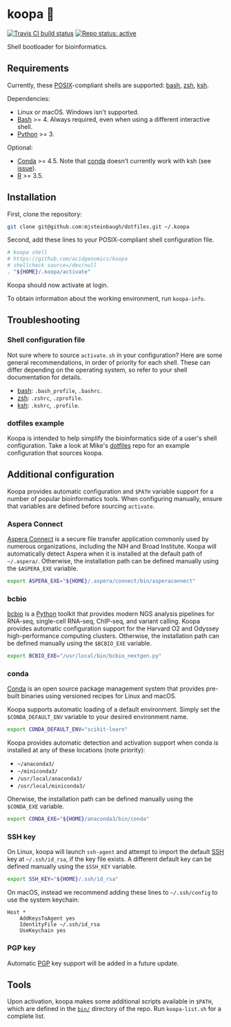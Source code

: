 # koopa 🐢

[![Travis CI build status](https://travis-ci.com/acidgenomics/koopa.svg?branch=master)](https://travis-ci.com/acidgenomics/koopa)
[![Repo status: active](http://www.repostatus.org/badges/latest/active.svg)](http://www.repostatus.org/#active)

Shell bootloader for bioinformatics.

## Requirements

Currently, these [POSIX][]-compliant shells are supported: [bash][], [zsh][], [ksh][].

Dependencies:

- Linux or macOS. Windows isn't supported.
- [Bash][] >= 4. Always required, even when using a different interactive shell.
- [Python][] >= 3.

Optional:

- [Conda][] >= 4.5.
  Note that [conda][] doesn't currently work with ksh (see [issue](https://github.com/conda/conda/issues/7843)).
- [R][] >= 3.5.

## Installation

First, clone the repository:

```bash
git clone git@github.com:mjsteinbaugh/dotfiles.git ~/.koopa
```

Second, add these lines to your POSIX-compliant shell configuration file.

```bash
# koopa shell
# https://github.com/acidgenomics/koopa
# shellcheck source=/dev/null
. "${HOME}/.koopa/activate"
```

Koopa should now activate at login.

To obtain information about the working environment, run `koopa-info`.

## Troubleshooting

### Shell configuration file

Not sure where to source `activate.sh` in your configuration? Here are some general recommendations, in order of priority for each shell. These can differ depending on the operating system, so refer to your shell documentation for details.

- [bash][]: `.bash_profile`, `.bashrc`.
- [zsh][]: `.zshrc`, `.zprofile`.
- [ksh][]: `.kshrc`, `.profile`.

### dotfiles example

Koopa is intended to help simplify the bioinformatics side of a user's shell configuration. Take a look at Mike's [dotfiles][] repo for an example configuration that sources koopa.

## Additional configuration

Koopa provides automatic configuration and `$PATH` variable support for a number of popular bioinformatics tools. When configuring manually, ensure that variables are defined before sourcing `activate`.

### Aspera Connect

[Aspera Connect][] is a secure file transfer application commonly used by numerous organizations, including the NIH and Broad Institute. Koopa will automatically detect Aspera when it is installed at the default path of `~/.aspera/`. Otherwise, the installation path can be defined manually using the `$ASPERA_EXE` variable.

```bash
export ASPERA_EXE="${HOME}/.aspera/connect/bin/asperaconnect"
```

### bcbio

[bcbio][] is a [Python][] toolkit that provides modern NGS analysis pipelines for RNA-seq, single-cell RNA-seq, ChIP-seq, and variant calling. Koopa provides automatic configuration support for the Harvard O2 and Odyssey high-performance computing clusters. Otherwise, the installation path can be defined manually using the `$BCBIO_EXE` variable.

```bash
export BCBIO_EXE="/usr/local/bin/bcbio_nextgen.py"
```

### conda

[Conda][] is an open source package management system that provides pre-built binaries using versioned recipes for Linux and macOS.

Koopa supports automatic loading of a default environment.
Simply set the `$CONDA_DEFAULT_ENV` variable to your desired environment name.

```bash
export CONDA_DEFAULT_ENV="scikit-learn"
```

Koopa provides automatic detection and activation support when conda is installed at any of these locations (note priority):

- `~/anaconda3/`
- `~/miniconda3/`
- `/usr/local/anaconda3/`
- `/usr/local/miniconda3/`

Oherwise, the installation path can be defined manually using the `$CONDA_EXE` variable.

```bash
export CONDA_EXE="${HOME}/anaconda3/bin/conda"
```

### SSH key

On Linux, koopa will launch `ssh-agent` and attempt to import the default [SSH][] key at `~/.ssh/id_rsa`, if the key file exists. A different default key can be defined manually using the `$SSH_KEY` variable.

```bash
export SSH_KEY="${HOME}/.ssh/id_rsa"
```

On macOS, instead we recommend adding these lines to `~/.ssh/config` to use the system keychain:

```
Host *
    AddKeysToAgent yes
    IdentityFile ~/.ssh/id_rsa
    UseKeychain yes
```

### PGP key

Automatic [PGP][] key support will be added in a future update.

## Tools

Upon activation, koopa makes some additional scripts available in `$PATH`, which are defined in the [`bin/`](bin/) directory of the repo. Run `koopa-list.sh` for a complete list.

[Aspera Connect]: https://downloads.asperasoft.com/connect2/
[Bash]: https://www.gnu.org/software/bash/  "Bourne again shell"
[bcbio]: https://bcbio-nextgen.readthedocs.io/
[Conda]: https://conda.io/
[dotfiles]: https://github.com/mjsteinbaugh/dotfiles/
[Fish]: https://fishshell.com/
[Git]: https://git-scm.com/
[ksh]: http://www.kornshell.com/  "KornShell"
[PGP]: https://www.openpgp.org/
[POSIX]: https://en.wikipedia.org/wiki/POSIX  "Portable Operating System Interface"
[Python]: https://www.python.org/
[R]: https://www.r-project.org/
[SSH]: https://en.wikipedia.org/wiki/Secure_Shell
[tcsh]: https://en.wikipedia.org/wiki/Tcsh
[Zsh]: https://www.zsh.org/  "Z shell"
